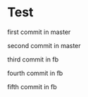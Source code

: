 # Test

first commit in master

second commit in master

third commit in fb

fourth commit in fb

fifth commit in fb